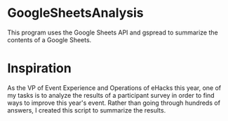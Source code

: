 # GoogleSheetsAnalysis

This program uses the Google Sheets API and gspread to summarize the contents of a Google Sheets.

# Inspiration

As the VP of Event Experience and Operations of eHacks this year, one of my tasks is to analyze the results of a participant survey in order to find ways to improve this year's event. Rather than going through hundreds of answers, I created this script to summarize the results.
